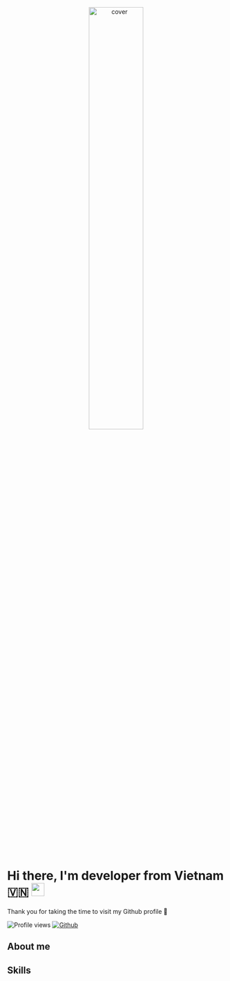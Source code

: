 <div align="center">
<img src="https://media.tenor.com/b1DVdUGztTIAAAAC/cartoon-dog.gif" width="50%" height=""50%" alt="cover" />
</div>

# Hi there, I'm developer from Vietnam 🇻🇳 <img src = "https://raw.githubusercontent.com/MartinHeinz/MartinHeinz/master/wave.gif" width = 30px>
                                             
 Thank you for taking the time to visit my Github profile 🥰                                              

![Profile views](https://visitor-badge.glitch.me/badge?page_id=dinhtuananh0105) [![Github](https://img.shields.io/github/followers/dinhtuananh0105?label=Follow&style=social)](https://github.com/dinhtuananh0105)

## About me

## Skills 
